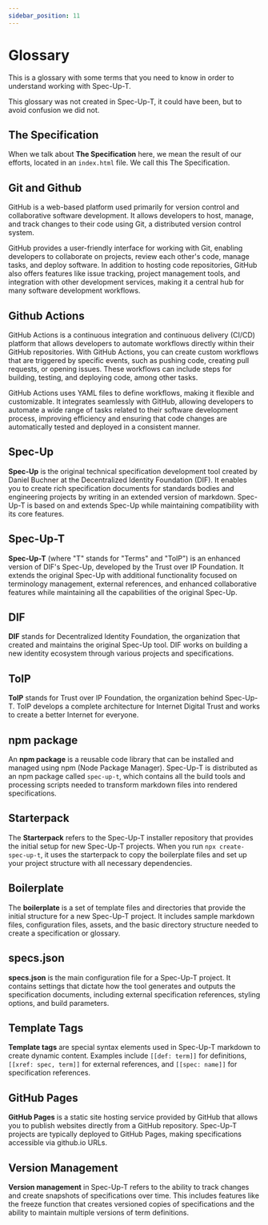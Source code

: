 ```yaml
---
sidebar_position: 11
---
```


# Glossary

This is a glossary with some terms that you need to know in order to understand working with Spec-Up-T.

This glossary was not created in Spec-Up-T, it could have been, but to avoid confusion we did not.

## The Specification

When we talk about **The Specification** here, we mean the result of our efforts, located in an `index.html` file. We call this The Specification.

## Git and Github

GitHub is a web-based platform used primarily for version control and collaborative software development. It allows developers to host, manage, and track changes to their code using Git, a distributed version control system.

GitHub provides a user-friendly interface for working with Git, enabling developers to collaborate on projects, review each other's code, manage tasks, and deploy software. In addition to hosting code repositories, GitHub also offers features like issue tracking, project management tools, and integration with other development services, making it a central hub for many software development workflows.


## Github Actions

GitHub Actions is a continuous integration and continuous delivery (CI/CD) platform that allows developers to automate workflows directly within their GitHub repositories. With GitHub Actions, you can create custom workflows that are triggered by specific events, such as pushing code, creating pull requests, or opening issues. These workflows can include steps for building, testing, and deploying code, among other tasks.

GitHub Actions uses YAML files to define workflows, making it flexible and customizable. It integrates seamlessly with GitHub, allowing developers to automate a wide range of tasks related to their software development process, improving efficiency and ensuring that code changes are automatically tested and deployed in a consistent manner.

## Spec-Up

**Spec-Up** is the original technical specification development tool created by Daniel Buchner at the Decentralized Identity Foundation (DIF). It enables you to create rich specification documents for standards bodies and engineering projects by writing in an extended version of markdown. Spec-Up-T is based on and extends Spec-Up while maintaining compatibility with its core features.

## Spec-Up-T

**Spec-Up-T** (where "T" stands for "Terms" and "ToIP") is an enhanced version of DIF's Spec-Up, developed by the Trust over IP Foundation. It extends the original Spec-Up with additional functionality focused on terminology management, external references, and enhanced collaborative features while maintaining all the capabilities of the original Spec-Up.

## DIF

**DIF** stands for Decentralized Identity Foundation, the organization that created and maintains the original Spec-Up tool. DIF works on building a new identity ecosystem through various projects and specifications.

## ToIP

**ToIP** stands for Trust over IP Foundation, the organization behind Spec-Up-T. ToIP develops a complete architecture for Internet Digital Trust and works to create a better Internet for everyone.

## npm package

An **npm package** is a reusable code library that can be installed and managed using npm (Node Package Manager). Spec-Up-T is distributed as an npm package called `spec-up-t`, which contains all the build tools and processing scripts needed to transform markdown files into rendered specifications.

## Starterpack

The **Starterpack** refers to the Spec-Up-T installer repository that provides the initial setup for new Spec-Up-T projects. When you run `npx create-spec-up-t`, it uses the starterpack to copy the boilerplate files and set up your project structure with all necessary dependencies.

## Boilerplate

The **boilerplate** is a set of template files and directories that provide the initial structure for a new Spec-Up-T project. It includes sample markdown files, configuration files, assets, and the basic directory structure needed to create a specification or glossary.

## specs.json

**specs.json** is the main configuration file for a Spec-Up-T project. It contains settings that dictate how the tool generates and outputs the specification documents, including external specification references, styling options, and build parameters.

## Template Tags

**Template tags** are special syntax elements used in Spec-Up-T markdown to create dynamic content. Examples include `[[def: term]]` for definitions, `[[xref: spec, term]]` for external references, and `[[spec: name]]` for specification references.

## GitHub Pages

**GitHub Pages** is a static site hosting service provided by GitHub that allows you to publish websites directly from a GitHub repository. Spec-Up-T projects are typically deployed to GitHub Pages, making specifications accessible via github.io URLs.

## Version Management

**Version management** in Spec-Up-T refers to the ability to track changes and create snapshots of specifications over time. This includes features like the freeze function that creates versioned copies of specifications and the ability to maintain multiple versions of term definitions.
